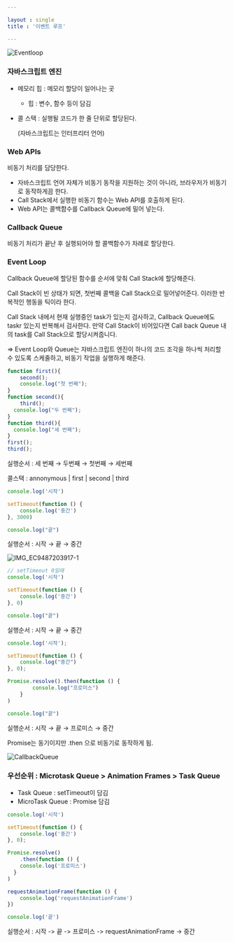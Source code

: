 ```yaml
---

layout : single
title : '이벤트 루프'

---
```


![Eventloop](https://user-images.githubusercontent.com/31299657/120758179-79685880-c54c-11eb-800c-be7d9e75dd4f.png)

### 자바스크립트 엔진

- 메모리 힙 : 메모리 할당이 일어나는 곳

  - 힙 : 변수, 함수 등이 담김

- 콜 스택 : 실행될 코드가 한 줄 단위로 할당된다.

  (자바스크립트는 인터프리터 언어)

### Web APIs

비동기 처리를 담당한다.

- 자바스크립트 언어 자체가 비동기 동작을 지원하는 것이 아니라, 브라우저가 비동기로 동작하게끔 한다.
- Call Stack에서 실행한 비동기 함수는 Web API를 호출하게 된다.
- Web API는 콜백함수를 Callback Queue에 밀어 넣는다.

### Callback Queue

비동기 처리가 끝난 후 실행되어야 할 콜백함수가 차례로 할당한다.

### Event Loop

Callback Queue에 할당된 함수를 순서에 맞춰 Call Stack에 할당해준다.

Call Stack이 빈 상태가 되면, 첫번째 콜백을 Call Stack으로 밀어넣어준다. 이러한 반복적인 행동을 틱이라 한다.

Call Stack 내에서 현재 실행중인 task가 있는지 검사하고, Callback Queue에도 taskr 있는지 반복해서 검사한다. 만약 Call Stack이 비어있다면 Call back Queue 내의 task를 Call Stack으로 할당시켜줍니다.

⇒ Event Loop와 Queue는 자바스크립트 엔진이 하나의 코드 조각을 하나씩 처리할 수 있도록 스케줄하고, 비동기 작업을 실행하게 해준다.

```jsx
function first(){
	second();
	console.log("첫 번째");
}
function second(){
	third();
  console.log("두 번째");
}
function third(){
  console.log("세 번째");
}
first();
third();
```

실행순서 : 세 번째 → 두번째 → 첫번째 → 세번째

콜스택 : annonymous | first | second | third

```jsx
console.log('시작')

setTimeout(function () {
	console.log('중간')
}, 3000)

console.log("끝")
```

실행순서 : 시작 → 끝 → 중간

![IMG_EC9487203917-1](https://user-images.githubusercontent.com/31299657/120757576-aec07680-c54b-11eb-9bac-2499b9deb6f0.jpeg)

```jsx
// setTimeout 0일때 
console.log('시작')

setTimeout(function () {
	console.log('중간')
}, 0)

console.log("끝")
```

실행순서 : 시작 → 끝 → 중간

```jsx
console.log('시작'); 

setTimeout(function () {
	console.log("중간")
}, 0); 

Promise.resolve().then(function () {
		console.log("프로미스")
	}
)

console.log("끝")
```

실행순서 : 시작 → 끝 → 프로미스 → 중간

Promise는 동기이지만 .then 으로 비동기로 동작하게 됨.

![CallbackQueue](https://user-images.githubusercontent.com/31299657/120758117-69507900-c54c-11eb-879b-9d5fbae189e2.png)

### 우선순위 : Microtask Queue > Animation Frames > Task Queue

- Task Queue : setTimeout이 담김
- MicroTask Queue : Promise 담김

```jsx
console.log('시작')

setTimeout(function () {
	console.log('중간')
}, 0);

Promise.resolve()
	.then(function () {
    console.log('프로미스')
  }
)

requestAnimationFrame(function () {
	console.log('requestAnimationFrame')
})

console.log('끝')
```

실행순서 : 시작 -> 끝 -> 프로미스 -> requestAnimationFrame -> 중간